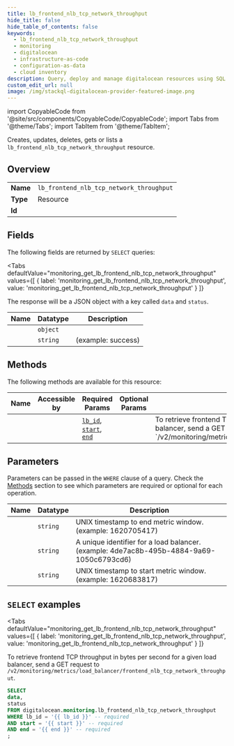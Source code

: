 ```yaml
--- 
title: lb_frontend_nlb_tcp_network_throughput
hide_title: false
hide_table_of_contents: false
keywords:
  - lb_frontend_nlb_tcp_network_throughput
  - monitoring
  - digitalocean
  - infrastructure-as-code
  - configuration-as-data
  - cloud inventory
description: Query, deploy and manage digitalocean resources using SQL
custom_edit_url: null
image: /img/stackql-digitalocean-provider-featured-image.png
---
```


import CopyableCode from '@site/src/components/CopyableCode/CopyableCode';
import Tabs from '@theme/Tabs';
import TabItem from '@theme/TabItem';

Creates, updates, deletes, gets or lists a <code>lb_frontend_nlb_tcp_network_throughput</code> resource.

## Overview
<table><tbody>
<tr><td><b>Name</b></td><td><code>lb_frontend_nlb_tcp_network_throughput</code></td></tr>
<tr><td><b>Type</b></td><td>Resource</td></tr>
<tr><td><b>Id</b></td><td><CopyableCode code="digitalocean.monitoring.lb_frontend_nlb_tcp_network_throughput" /></td></tr>
</tbody></table>

## Fields

The following fields are returned by `SELECT` queries:

<Tabs
    defaultValue="monitoring_get_lb_frontend_nlb_tcp_network_throughput"
    values={[
        { label: 'monitoring_get_lb_frontend_nlb_tcp_network_throughput', value: 'monitoring_get_lb_frontend_nlb_tcp_network_throughput' }
    ]}
>
<TabItem value="monitoring_get_lb_frontend_nlb_tcp_network_throughput">

The response will be a JSON object with a key called `data` and `status`.

<table>
<thead>
    <tr>
    <th>Name</th>
    <th>Datatype</th>
    <th>Description</th>
    </tr>
</thead>
<tbody>
<tr>
    <td><CopyableCode code="data" /></td>
    <td><code>object</code></td>
    <td></td>
</tr>
<tr>
    <td><CopyableCode code="status" /></td>
    <td><code>string</code></td>
    <td> (example: success)</td>
</tr>
</tbody>
</table>
</TabItem>
</Tabs>

## Methods

The following methods are available for this resource:

<table>
<thead>
    <tr>
    <th>Name</th>
    <th>Accessible by</th>
    <th>Required Params</th>
    <th>Optional Params</th>
    <th>Description</th>
    </tr>
</thead>
<tbody>
<tr>
    <td><a href="#monitoring_get_lb_frontend_nlb_tcp_network_throughput"><CopyableCode code="monitoring_get_lb_frontend_nlb_tcp_network_throughput" /></a></td>
    <td><CopyableCode code="select" /></td>
    <td><a href="#parameter-lb_id"><code>lb_id</code></a>, <a href="#parameter-start"><code>start</code></a>, <a href="#parameter-end"><code>end</code></a></td>
    <td></td>
    <td>To retrieve frontend TCP throughput in bytes per second for a given load balancer, send a GET request to `/v2/monitoring/metrics/load_balancer/frontend_nlb_tcp_network_throughput`.</td>
</tr>
</tbody>
</table>

## Parameters

Parameters can be passed in the `WHERE` clause of a query. Check the [Methods](#methods) section to see which parameters are required or optional for each operation.

<table>
<thead>
    <tr>
    <th>Name</th>
    <th>Datatype</th>
    <th>Description</th>
    </tr>
</thead>
<tbody>
<tr id="parameter-end">
    <td><CopyableCode code="end" /></td>
    <td><code>string</code></td>
    <td>UNIX timestamp to end metric window. (example: 1620705417)</td>
</tr>
<tr id="parameter-lb_id">
    <td><CopyableCode code="lb_id" /></td>
    <td><code>string</code></td>
    <td>A unique identifier for a load balancer. (example: 4de7ac8b-495b-4884-9a69-1050c6793cd6)</td>
</tr>
<tr id="parameter-start">
    <td><CopyableCode code="start" /></td>
    <td><code>string</code></td>
    <td>UNIX timestamp to start metric window. (example: 1620683817)</td>
</tr>
</tbody>
</table>

## `SELECT` examples

<Tabs
    defaultValue="monitoring_get_lb_frontend_nlb_tcp_network_throughput"
    values={[
        { label: 'monitoring_get_lb_frontend_nlb_tcp_network_throughput', value: 'monitoring_get_lb_frontend_nlb_tcp_network_throughput' }
    ]}
>
<TabItem value="monitoring_get_lb_frontend_nlb_tcp_network_throughput">

To retrieve frontend TCP throughput in bytes per second for a given load balancer, send a GET request to `/v2/monitoring/metrics/load_balancer/frontend_nlb_tcp_network_throughput`.

```sql
SELECT
data,
status
FROM digitalocean.monitoring.lb_frontend_nlb_tcp_network_throughput
WHERE lb_id = '{{ lb_id }}' -- required
AND start = '{{ start }}' -- required
AND end = '{{ end }}' -- required
;
```
</TabItem>
</Tabs>
